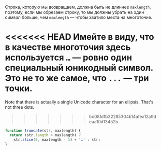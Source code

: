 Строка, которую мы возвращаем, должна быть не длиннее `maxlength`, поэтому, если мы обрезаем строку, то мы должны убрать на один символ больше, чем `maxlength` — чтобы хватило места на многоточие.

<<<<<<< HEAD
Имейте в виду, что в качестве многоточия здесь используется `…` — ровно один специальный юникодный символ. Это не то же самое, что `...` — три точки.
=======
Note that there is actually a single Unicode character for an ellipsis. That's not three dots.
>>>>>>> bc08fd1b32285304b14afea12a9deaa10d13452b

```js run demo
function truncate(str, maxlength) {
  return (str.length > maxlength) ?
    str.slice(0, maxlength - 1) + '…' : str;
}
```
